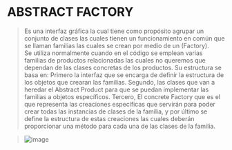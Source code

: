 # ABSTRACT FACTORY
>Es una interfaz gráfica la cual tiene como propósito agrupar un conjunto de clases las cuales tienen un funcionamiento en común que se llaman familias las cuales se crean por medio de un (Factory).  
>Se utiliza normalmente cuando en el código se emplean varias familias de productos relacionadas las cuales no queremos que dependan de las clases concretas de los productos.
>Su estructura se basa en: Primero la interfaz que se encarga de definir la estructura de los objetos que crearan las familias.
>Segundo, las clases que van a heredar el Abstract Product para que se puedan implementar las familias a objetos específicos.
>Tercero, El concrete Factory que es el que representa las creaciones específicas que servirán para poder crear todas las
instancias de clases de la familia, y por último se define la estructura de estas creaciones las cuales deberán proporcionar una método para cada una de las clases de la familia.

>![image](https://user-images.githubusercontent.com/107563234/198851045-e75aa65c-cf8f-47f4-8f13-144f3d46f541.png)
